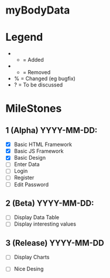 myBodyData
===========



# Legend
- + = Added
- - = Removed
- % = Changed (eg bugfix)
- ? = To be discussed

# MileStones

## 1 (Alpha) YYYY-MM-DD:
- [X] Basic HTML Framework
- [X] Basic JS Framework
- [X] Basic Design
- [ ] Enter Data
- [ ] Login
- [ ] Register
- [ ] Edit Password

## 2 (Beta) YYYY-MM-DD:
- [ ] Display Data Table
- [ ] Display interesting values

## 3 (Release) YYYY-MM-DD
- [ ] Display Charts
- [ ] Nice Desing


